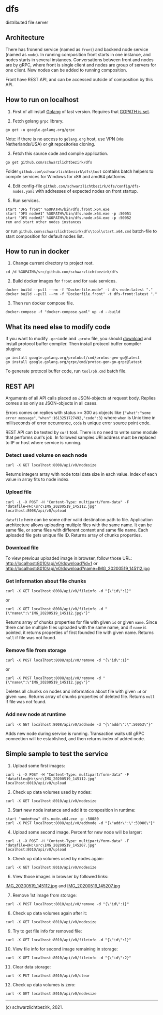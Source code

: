 
# dfs

distributed file server

## Architecture

There has fronend service (named as `front`) and backend node service (named as `node`). In running composition front starts in one instance, and nodes starts in several instances. Conversations between front and nodes are by gRPC, where front is single client and nodes are group of servers for one client. New nodes can be added to running composition.

Front have REST API, and can be accessed outside of composition by this API.

## How to run on localhost

1. First of all install [Golang](https://golang.org/) of last version. Requires that [GOPATH is set](https://golang.org/doc/code.html#GOPATH).

2. Fetch golang `grpc` library.

```batch
go get -u google.golang.org/grpc
```

Note: if there is no access to `golang.org` host, use VPN (via Netherlands/USA) or git repositories cloning.

3. Fetch this source code and compile application.

```batch
go get github.com/schwarzlichtbezirk/dfs
```

Folder `github.com\schwarzlichtbezirk\dfs\tool` contains batch helpers to compile services for Windows for x86 and amd64 platforms.

4. Edit config-file `github.com/schwarzlichtbezirk/dfs/config/dfs-nodes.yaml` with addresses of expected nodes on front startup.

5. Run services.

```batch
start "DFS front" %GOPATH%/bin/dfs.front.x64.exe
start "DFS node#1" %GOPATH%/bin/dfs.node.x64.exe -p :50051
start "DFS node#2" %GOPATH%/bin/dfs.node.x64.exe -p :50052
rem and start other nodes instances
```

or run `github.com\schwarzlichtbezirk\dfs\tool\start.x64.cmd` batch-file to start composition for default nodes list.

## How to run in docker

1. Change current directory to project root.

```batch
cd /d %GOPATH%/src/github.com/schwarzlichtbezirk/dfs
```

2. Build docker images for `front` and for `node` services.

```batch
docker build --pull --rm -f "Dockerfile.node" -t dfs-node:latest "."
docker build --pull --rm -f "Dockerfile.front" -t dfs-front:latest "."
```

3. Then run docker compose file.

```batch
docker-compose -f "docker-compose.yaml" up -d --build
```

## What its need else to modify code

If you want to modify `.go`-code and `.proto` file, you should [download](https://github.com/protocolbuffers/protobuf/blob/master/README.md#protocol-compiler-installation) and install protocol buffer compiler. Then install protocol buffer compiler plugins:

```batch
go install google.golang.org/protobuf/cmd/protoc-gen-go@latest
go install google.golang.org/grpc/cmd/protoc-gen-go-grpc@latest
```

To generate protocol buffer code, run `tool/pb.cmd` batch file.

## REST API

Arguments of all API calls placed as JSON-objects at request body. Replies comes also only as JSON-objects in all cases.

Errors comes on replies with status >= 300 as objects like `{"what":"some error message","when":1613251727492,"code":3}` where `when` is Unix time in milliseconds of error occurrence, `code` is unique error source point code.

REST API can be tested by `curl` tool. There is no need to write some module that performs curl's job. In followed samples URI address must be replaced to IP or host where service is running.

### Detect used volume on each node

```batch
curl -X GET localhost:8008/api/v0/nodesize
```

Returns integers array with node total data size in each value. Index of each value in array fits to node index.

### Upload file

```batch
curl -i -X POST -H "Content-Type: multipart/form-data" -F "datafile=@H:\src\IMG_20200519_145112.jpg" localhost:8008/api/v0/upload
```

`datafile` here can be some other valid destination path to file.
Application architecture allows uploading multiple files with the same name. It can be same file, or some files with different content and same file name. Each uploaded file gets unique file ID. Returns array of chunks properties.

### Download file

To view previous uploaded image in browser, follow those URL:
<http://localhost:8010/api/v0/download?id=1>
or
<http://localhost:8010/api/v0/download?name=IMG_20200519_145112.jpg>

### Get information about file chunks

```batch
curl -X GET localhost:8008/api/v0/fileinfo -d "{\"id\":1}"
```

or

```batch
curl -X GET localhost:8008/api/v0/fileinfo -d "{\"name\":\"IMG_20200519_145112.jpg\"}"
```

Returns array of chunks properties for file with given `id` or given `name`. Since there can be multiple files uploaded with the same name, and if `name` is pointed, it returns properties of first founded file with given name. Returns `null` if file was not found.

### Remove file from storage

```batch
curl -X POST localhost:8008/api/v0/remove -d "{\"id\":1}"
```

or

```batch
curl -X POST localhost:8008/api/v0/remove -d "{\"name\":\"IMG_20200519_145112.jpg\"}"
```

Deletes all chunks on nodes and information about file with given `id` or given `name`. Returns array of chunks properties of deleted file. Returns `null` if file was not found.

### Add new node at runtime

```batch
curl -X GET localhost:8008/api/v0/addnode -d "{\"addr\":\":50053\"}"
```

Adds new node during service is running. Transaction waits util gRPC connection will be established, and then returns index of added node.

## Simple sample to test the service

1. Upload some first images:

```batch
curl -i -X POST -H "Content-Type: multipart/form-data" -F "datafile=@H:\src\IMG_20200519_145112.jpg" localhost:8010/api/v0/upload
```

2. Check up data volumes used by nodes:

```batch
curl -X GET localhost:8010/api/v0/nodesize
```

3. Start new node instance and add it to composition in runtime:

```batch
start "node#new" dfs.node.x64.exe -p :50080
curl -X POST localhost:8008/api/v0/addnode -d "{\"addr\":\":50080\"}"
```

4. Upload some second image. Percent for new node will be larger:

```batch
curl -i -X POST -H "Content-Type: multipart/form-data" -F "datafile=@H:\src\IMG_20200519_145207.jpg" localhost:8010/api/v0/upload
```

5. Check up data volumes used by nodes again:

```batch
curl -X GET localhost:8010/api/v0/nodesize
```

6. View those images in browser by followed links:

[IMG_20200519_145112.jpg](http://localhost:8010/api/v0/download?id=1) and
[IMG_20200519_145207.jpg](http://localhost:8010/api/v0/download?id=2)

7. Remove 1st image from storage:

```batch
curl -X POST localhost:8010/api/v0/remove -d "{\"id\":1}"
```

8. Check up data volumes again after it:

```batch
curl -X GET localhost:8010/api/v0/nodesize
```

9. Try to get file info for removed file:

```batch
curl -X GET localhost:8010/api/v0/fileinfo -d "{\"id\":1}"
```

10. View file info for second image remaining in storage:

```batch
curl -X GET localhost:8010/api/v0/fileinfo -d "{\"id\":2}"
```

11. Clear data storage:

```batch
curl -X PUT localhost:8010/api/v0/clear
```

12. Check up data volumes is zero:

```batch
curl -X GET localhost:8010/api/v0/nodesize
```

---
(c) schwarzlichtbezirk, 2021.
